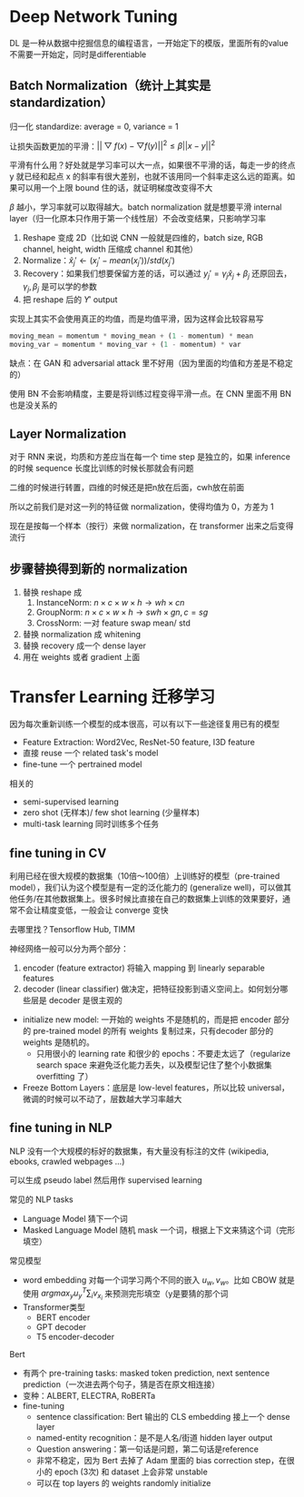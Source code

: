 # Deep Network Tuning

DL 是一种从数据中挖掘信息的编程语言，一开始定下的模版，里面所有的value不需要一开始定，同时是differentiable

## Batch Normalization（统计上其实是 standardization）

归一化 standardize: average = 0, variance = 1

让损失函数更加的平滑：$|| \bigtriangledown f(x) - \bigtriangledown f(y) || ^ 2 \leq \beta || x - y || ^ 2$

平滑有什么用？好处就是学习率可以大一点，如果很不平滑的话，每走一步的终点 y 就已经和起点 x 的斜率有很大差别，也就不该用同一个斜率走这么远的距离。如果可以用一个上限 bound 住的话，就证明梯度改变得不大

$\beta$ 越小，学习率就可以取得越大。batch normalization 就是想要平滑 internal layer（归一化原本只作用于第一个线性层）不会改变结果，只影响学习率

1. Reshape 变成 2D（比如说 CNN 一般就是四维的，batch size, RGB channel, height, width 压缩成 channel 和其他）
2. Normalize：$\hat{x}_j' \leftarrow (x_j' - mean(x_j'))/std(x_j')$
3. Recovery：如果我们想要保留方差的话，可以通过 $y_j' = \gamma_j\hat{x}_j + \beta_j$ 还原回去，$\gamma_j, \beta_j$ 是可以学的参数
4. 把 reshape 后的 $Y'$ output

实现上其实不会使用真正的均值，而是均值平滑，因为这样会比较容易写

```python
moving_mean = momentum * moving_mean + (1 - momentum) * mean
moving_var = momentum * moving_var + (1 - momentum) * var
```

缺点：在 GAN 和 adversarial attack 里不好用（因为里面的均值和方差是不稳定的）

使用 BN 不会影响精度，主要是将训练过程变得平滑一点。在 CNN 里面不用 BN 也是没关系的

## Layer Normalization

对于 RNN 来说，均质和方差应当在每一个 time step 是独立的，如果 inference 的时候 sequence 长度比训练的时候长那就会有问题

二维的时候进行转置，四维的时候还是把n放在后面，cwh放在前面

所以之前我们是对这一列的特征做 normalization，使得均值为 0，方差为 1

现在是按每一个样本（按行）来做 normalization，在 transformer 出来之后变得流行

## 步骤替换得到新的 normalization

1. 替换 reshape 成
   1. InstanceNorm: $n \times c \times w \times h \rightarrow wh \times cn$
   2. GroupNorm: $n \times c \times w \times h \rightarrow swh \times gn, c = sg$
   3. CrossNorm: 一对 feature swap mean/ std
2. 替换 normalization 成 whitening
3. 替换 recovery 成一个 dense layer
4. 用在 weights 或者 gradient 上面

# Transfer Learning 迁移学习

因为每次重新训练一个模型的成本很高，可以有以下一些途径复用已有的模型

- Feature Extraction: Word2Vec, ResNet-50 feature, I3D feature
- 直接 reuse 一个 related task's model
- fine-tune 一个 pertrained model

相关的

- semi-supervised learning
- zero shot (无样本)/ few shot learning (少量样本)
- multi-task learning 同时训练多个任务

## fine tuning in CV

利用已经在很大规模的数据集（10倍～100倍）上训练好的模型（pre-trained model），我们认为这个模型是有一定的泛化能力的 (generalize well)，可以做其他任务/在其他数据集上。很多时候比直接在自己的数据集上训练的效果要好，通常不会让精度变低，一般会让 converge 变快

去哪里找？Tensorflow Hub, TIMM

神经网络一般可以分为两个部分：
1. encoder (feature extractor) 将输入 mapping 到 linearly separable features
2. decoder (linear classifier) 做决定，把特征投影到语义空间上。如何划分哪些层是 decoder 是很主观的

- initialize new model: 一开始的 weights 不是随机的，而是把 encoder 部分的 pre-trained model 的所有 weights 复制过来，只有decoder 部分的 weights 是随机的。
  - 只用很小的 learning rate 和很少的 epochs：不要走太远了（regularize search space 来避免泛化能力丢失，以及模型记住了整个小数据集 overfitting 了）
- Freeze Bottom Layers：底层是 low-level features，所以比较 universal，微调的时候可以不动了，层数越大学习率越大

## fine tuning in NLP

NLP 没有一个大规模的标好的数据集，有大量没有标注的文件 (wikipedia, ebooks, crawled webpages ...)

可以生成 pseudo label 然后用作 supervised learning

常见的 NLP tasks
- Language Model 猜下一个词
- Masked Language Model 随机 mask 一个词，根据上下文来猜这个词（完形填空）

常见模型
- word embedding 对每一个词学习两个不同的嵌入 $u_w, v_w$。比如 CBOW 就是使用 $argmax_yu_y^T \sum_i v_{x_i}$ 来预测完形填空（y是要猜的那个词
- Transformer类型
  - BERT encoder
  - GPT decoder
  - T5 encoder-decoder

Bert
- 有两个 pre-training tasks: masked token prediction, next sentence prediction（一次进去两个句子，猜是否在原文相连接）
- 变种：ALBERT, ELECTRA, RoBERTa
- fine-tuning
  - sentence classification: Bert 输出的 CLS embedding 接上一个 dense layer
  - named-entity recognition：是不是人名/街道 hidden layer output
  - Question answering：第一句话是问题，第二句话是reference
  - 非常不稳定，因为 Bert 去掉了 Adam 里面的 bias correction step，在很小的 epoch (3次) 和 dataset 上会非常 unstable
  - 可以在 top layers 的 weights randomly initialize